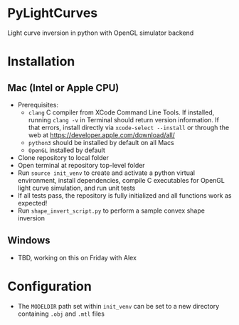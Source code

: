 # PyLightCurves
 Light curve inversion in python with OpenGL simulator backend

# Installation

## Mac (Intel or Apple CPU)
- Prerequisites: 
    - `clang` C compiler from XCode Command Line Tools. If installed, running `clang -v` in Terminal should return version information. If that errors, install directly via `xcode-select --install` or through the web at https://developer.apple.com/download/all/
    - `python3` should be installed by default on all Macs
    - `OpenGL` installed by default
- Clone repository to local folder
- Open terminal at repository top-level folder
- Run `source init_venv` to create and activate a python virtual environment, install dependencies, compile C executables for OpenGL light curve simulation, and run unit tests
- If all tests pass, the repository is fully initialized and all functions work as expected!
- Run `shape_invert_script.py` to perform a sample convex shape inversion

## Windows
- TBD, working on this on Friday with Alex

# Configuration
- The `MODELDIR` path set within `init_venv` can be set to a new directory containing `.obj` and `.mtl` files